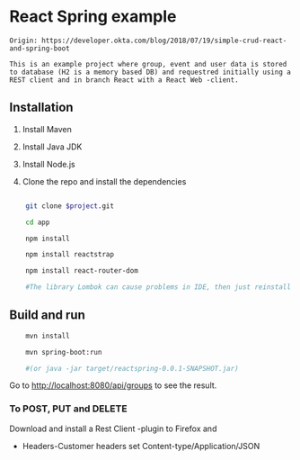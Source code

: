 # React Spring example

    Origin: https://developer.okta.com/blog/2018/07/19/simple-crud-react-and-spring-boot

    This is an example project where group, event and user data is stored to database (H2 is a memory based DB) and requestred initially using a REST client and in branch React with a React Web -client.

## Installation

1. Install Maven

2. Install Java JDK

3. Install Node.js

4. Clone the repo and install the dependencies

```bash

    git clone $project.git

    cd app

    npm install

    npm install reactstrap

    npm install react-router-dom

    #The library Lombok can cause problems in IDE, then just reinstall Lombok and restart the IDE.
```

## Build and run

```bash
    mvn install

    mvn spring-boot:run

    #(or java -jar target/reactspring-0.0.1-SNAPSHOT.jar)
```

Go to [http://localhost:8080/api/groups](http://localhost:8080/api/groups) to see the result.

### To POST, PUT and DELETE

Download and install a Rest Client -plugin to Firefox and
* Headers-Customer headers set Content-type/Application/JSON

